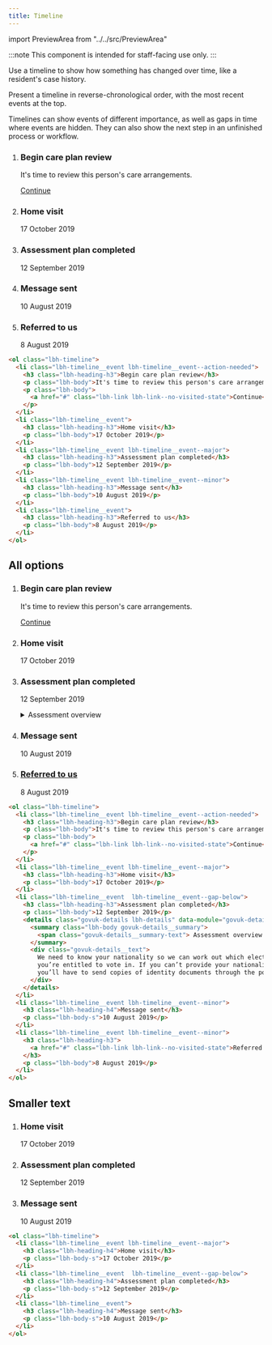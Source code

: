 ```yaml
---
title: Timeline
---
```


import PreviewArea from "../../src/PreviewArea"

:::note
This component is intended for staff-facing use only.
:::

Use a timeline to show how something has changed over time, like a resident's case history.

Present a timeline in reverse-chronological order, with the most recent events at the top.

Timelines can show events of different importance, as well as gaps in time where events are hidden. They can also show the next step in an unfinished process or workflow.

<PreviewArea>
    <ol className="lbh-timeline">
        <li className="lbh-timeline__event lbh-timeline__event--action-needed">
            <h3 className="lbh-heading-h3">Begin care plan review</h3>
            <p className="lbh-body">It's time to review this person's care arrangements.</p>
            <p className="lbh-body"><a href="#" className="lbh-link lbh-link--no-visited-state">Continue</a></p>
        </li>
        <li className="lbh-timeline__event">
            <h3 className="lbh-heading-h3">
                Home visit
            </h3>
            <p className="lbh-body">17 October 2019</p>
        </li>
        <li className="lbh-timeline__event lbh-timeline__event--major">
            <h3 className="lbh-heading-h3">Assessment plan completed</h3>
            <p className="lbh-body">12 September 2019</p>
        </li>
        <li className="lbh-timeline__event lbh-timeline__event--minor">
            <h3 className="lbh-heading-h3">Message sent</h3>
            <p className="lbh-body">10 August 2019</p>
        </li>
            <li className="lbh-timeline__event">
            <h3 className="lbh-heading-h3">
                Referred to us
            </h3>
            <p className="lbh-body">8 August 2019</p>
        </li>
    </ol>
</PreviewArea>

```html
<ol class="lbh-timeline">
  <li class="lbh-timeline__event lbh-timeline__event--action-needed">
    <h3 class="lbh-heading-h3">Begin care plan review</h3>
    <p class="lbh-body">It's time to review this person's care arrangements.</p>
    <p class="lbh-body">
      <a href="#" class="lbh-link lbh-link--no-visited-state">Continue</a>
    </p>
  </li>
  <li class="lbh-timeline__event">
    <h3 class="lbh-heading-h3">Home visit</h3>
    <p class="lbh-body">17 October 2019</p>
  </li>
  <li class="lbh-timeline__event lbh-timeline__event--major">
    <h3 class="lbh-heading-h3">Assessment plan completed</h3>
    <p class="lbh-body">12 September 2019</p>
  </li>
  <li class="lbh-timeline__event lbh-timeline__event--minor">
    <h3 class="lbh-heading-h3">Message sent</h3>
    <p class="lbh-body">10 August 2019</p>
  </li>
  <li class="lbh-timeline__event">
    <h3 class="lbh-heading-h3">Referred to us</h3>
    <p class="lbh-body">8 August 2019</p>
  </li>
</ol>
```

## All options

<PreviewArea>
    <ol className="lbh-timeline">
        <li className="lbh-timeline__event lbh-timeline__event--action-needed">
            <h3 className="lbh-heading-h3">Begin care plan review</h3>
            <p className="lbh-body">It's time to review this person's care arrangements.</p>
            <p className="lbh-body"><a href="#" className="lbh-link lbh-link--no-visited-state">Continue</a></p>
        </li>
        <li className="lbh-timeline__event lbh-timeline__event--major">
            <h3 className="lbh-heading-h3">
                Home visit
            </h3>
            <p className="lbh-body">17 October 2019</p>
        </li>
        <li className="lbh-timeline__event  lbh-timeline__event--gap-below">
            <h3 className="lbh-heading-h3">Assessment plan completed</h3>
            <p className="lbh-body">12 September 2019</p>
            <details class="govuk-details lbh-details" data-module="govuk-details">
                <summary class="lbh-body govuk-details__summary">
                    <span class="govuk-details__summary-text">
                    Assessment overview
                    </span>
                </summary>
                <div class="govuk-details__text">
                    We need to know your nationality so we can work out which elections you’re entitled to vote in. If you can’t provide your nationality, you’ll have to send copies of identity documents through the post.
                </div>
            </details>
        </li>
        <li className="lbh-timeline__event lbh-timeline__event--minor">
            <h3 className="lbh-heading-h4">Message sent</h3>
            <p className="lbh-body-s">10 August 2019</p>
        </li>
            <li className="lbh-timeline__event lbh-timeline__event--minor">
            <h3 className="lbh-heading-h3">
                <a href="#" className="lbh-link lbh-link--no-visited-state">Referred to us</a>
            </h3>
            <p className="lbh-body">8 August 2019</p>
        </li>
    </ol>
</PreviewArea>

```html
<ol class="lbh-timeline">
  <li class="lbh-timeline__event lbh-timeline__event--action-needed">
    <h3 class="lbh-heading-h3">Begin care plan review</h3>
    <p class="lbh-body">It's time to review this person's care arrangements.</p>
    <p class="lbh-body">
      <a href="#" class="lbh-link lbh-link--no-visited-state">Continue</a>
    </p>
  </li>
  <li class="lbh-timeline__event lbh-timeline__event--major">
    <h3 class="lbh-heading-h3">Home visit</h3>
    <p class="lbh-body">17 October 2019</p>
  </li>
  <li class="lbh-timeline__event  lbh-timeline__event--gap-below">
    <h3 class="lbh-heading-h3">Assessment plan completed</h3>
    <p class="lbh-body">12 September 2019</p>
    <details class="govuk-details lbh-details" data-module="govuk-details">
      <summary class="lbh-body govuk-details__summary">
        <span class="govuk-details__summary-text"> Assessment overview </span>
      </summary>
      <div class="govuk-details__text">
        We need to know your nationality so we can work out which elections
        you’re entitled to vote in. If you can’t provide your nationality,
        you’ll have to send copies of identity documents through the post.
      </div>
    </details>
  </li>
  <li class="lbh-timeline__event lbh-timeline__event--minor">
    <h3 class="lbh-heading-h4">Message sent</h3>
    <p class="lbh-body-s">10 August 2019</p>
  </li>
  <li class="lbh-timeline__event lbh-timeline__event--minor">
    <h3 class="lbh-heading-h3">
      <a href="#" class="lbh-link lbh-link--no-visited-state">Referred to us</a>
    </h3>
    <p class="lbh-body">8 August 2019</p>
  </li>
</ol>
```

## Smaller text

<PreviewArea>
    <ol className="lbh-timeline">
        <li className="lbh-timeline__event lbh-timeline__event--major">
            <h3 className="lbh-heading-h4">
                Home visit
            </h3>
            <p className="lbh-body-s">17 October 2019</p>
        </li>
        <li className="lbh-timeline__event  lbh-timeline__event--gap-below">
            <h3 className="lbh-heading-h4">Assessment plan completed</h3>
            <p className="lbh-body-s">12 September 2019</p>
        </li>
        <li className="lbh-timeline__event">
            <h3 className="lbh-heading-h4">Message sent</h3>
            <p className="lbh-body-s">10 August 2019</p>
        </li>
    </ol>
</PreviewArea>

```html
<ol class="lbh-timeline">
  <li class="lbh-timeline__event lbh-timeline__event--major">
    <h3 class="lbh-heading-h4">Home visit</h3>
    <p class="lbh-body-s">17 October 2019</p>
  </li>
  <li class="lbh-timeline__event  lbh-timeline__event--gap-below">
    <h3 class="lbh-heading-h4">Assessment plan completed</h3>
    <p class="lbh-body-s">12 September 2019</p>
  </li>
  <li class="lbh-timeline__event">
    <h3 class="lbh-heading-h4">Message sent</h3>
    <p class="lbh-body-s">10 August 2019</p>
  </li>
</ol>
```
